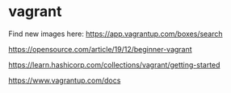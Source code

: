 # vagrant

Find new images here:  https://app.vagrantup.com/boxes/search

https://opensource.com/article/19/12/beginner-vagrant

https://learn.hashicorp.com/collections/vagrant/getting-started

https://www.vagrantup.com/docs


